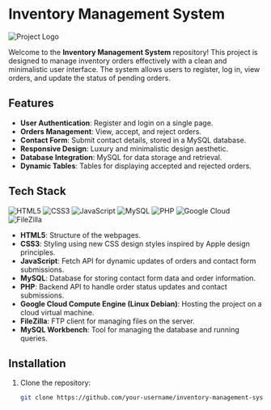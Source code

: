 # Inventory Management System

![Project Logo](https://example.com/logo.png) <!-- Replace with your project's logo -->

Welcome to the **Inventory Management System** repository! This project is designed to manage inventory orders effectively with a clean and minimalistic user interface. The system allows users to register, log in, view orders, and update the status of pending orders.

## Features

- **User Authentication**: Register and login on a single page.
- **Orders Management**: View, accept, and reject orders.
- **Contact Form**: Submit contact details, stored in a MySQL database.
- **Responsive Design**: Luxury and minimalistic design aesthetic.
- **Database Integration**: MySQL for data storage and retrieval.
- **Dynamic Tables**: Tables for displaying accepted and rejected orders.

## Tech Stack

![HTML5](https://img.shields.io/badge/HTML5-E34F26?style=for-the-badge&logo=html5&logoColor=white)
![CSS3](https://img.shields.io/badge/CSS3-1572B6?style=for-the-badge&logo=css3&logoColor=white)
![JavaScript](https://img.shields.io/badge/JavaScript-F7DF1E?style=for-the-badge&logo=javascript&logoColor=black)
![MySQL](https://img.shields.io/badge/MySQL-4479A1?style=for-the-badge&logo=mysql&logoColor=white)
![PHP](https://img.shields.io/badge/PHP-777BB4?style=for-the-badge&logo=php&logoColor=white)
![Google Cloud](https://img.shields.io/badge/Google%20Cloud-4285F4?style=for-the-badge&logo=google-cloud&logoColor=white)
![FileZilla](https://img.shields.io/badge/FileZilla-BF0000?style=for-the-badge&logo=filezilla&logoColor=white)

- **HTML5**: Structure of the webpages.
- **CSS3**: Styling using new CSS design styles inspired by Apple design principles.
- **JavaScript**: Fetch API for dynamic updates of orders and contact form submissions.
- **MySQL**: Database for storing contact form data and order information.
- **PHP**: Backend API to handle order status updates and contact submissions.
- **Google Cloud Compute Engine (Linux Debian)**: Hosting the project on a cloud virtual machine.
- **FileZilla**: FTP client for managing files on the server.
- **MySQL Workbench**: Tool for managing the database and running queries.

## Installation

1. Clone the repository:
   ```bash
   git clone https://github.com/your-username/inventory-management-system.git
